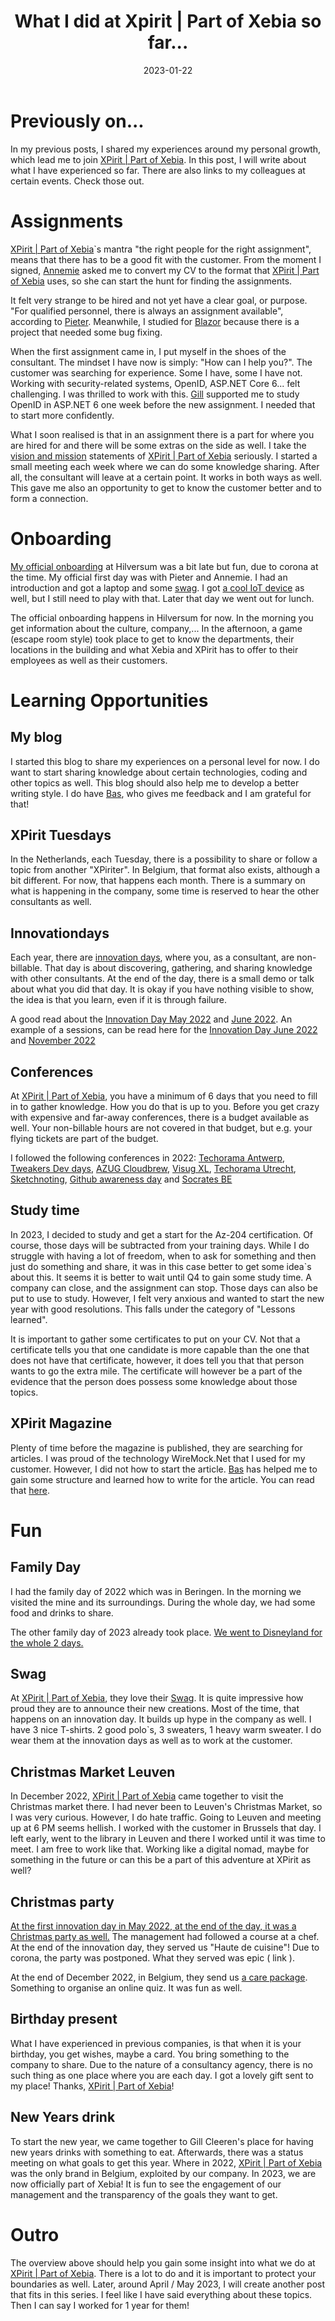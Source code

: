﻿---
date: 2023-01-22
title: "What I did at Xpirit | Part of Xebia so far..."
datePublished: Sun Jan 22 2023 11:49:32 GMT+0000 (Coordinated Universal Time)
cuid: cld7bhif3000i09mhc0ota1p6
slug: what-i-did-at-xpirit-part-of-xebia-so-far
cover: /assets/images/blog/what-i-did-at-xpirit-part-of-xebia-so-far/2023-01-22-what-i-did-at-xpirit-part-of-xebia-so-far.cover.jpg
tags: networking, learning-journey, consultancy, retrosepctive, devretro2022

---

# Previously on...

In my previous posts, I shared my experiences around my personal growth, which lead me to join [XPirit | Part of Xebia](https://xpirit.com). In this post, I will write about what I have experienced so far. There are also links to my colleagues at certain events. Check those out.

# Assignments

[XPirit | Part of Xebia](https://xpirit.com)\`s mantra "the right people for the right assignment", means that there has to be a good fit with the customer. From the moment I signed, [Annemie](https://xpirit.com/team/annemie-vandenberghe/) asked me to convert my CV to the format that [XPirit | Part of Xebia](https://xpirit.com) uses, so she can start the hunt for finding the assignments.

It felt very strange to be hired and not yet have a clear goal, or purpose. "For qualified personnel, there is always an assignment available", according to [Pieter](https://xpirit.com/team/pieter-gheysens/). Meanwhile, I studied for [Blazor](https://www.pluralsight.com/courses/getting-started-blazor) because there is a project that needed some bug fixing.

When the first assignment came in, I put myself in the shoes of the consultant. The mindset I have now is simply: "How can I help you?". The customer was searching for experience. Some I have, some I have not. Working with security-related systems, OpenID, ASP.NET Core 6... felt challenging. I was thrilled to work with this. [Gill](https://xpirit.com/team/gill-cleeren/) supported me to study OpenID in ASP.NET 6 one week before the new assignment. I needed that to start more confidently.

What I soon realised is that in an assignment there is a part for where you are hired for and there will be some extras on the side as well. I take the [vision and mission](https://xpirit.com/company/about/) statements of [XPirit | Part of Xebia](https://xpirit.com) seriously. I started a small meeting each week where we can do some knowledge sharing. After all, the consultant will leave at a certain point. It works in both ways as well. This gave me also an opportunity to get to know the customer better and to form a connection.

# Onboarding

[My official onboarding](https://www.linkedin.com/posts/pietergheysens_team-xpirit-activity-6914493975764582400-6Kgf?utm_source=share&utm_medium=member_desktop) at Hilversum was a bit late but fun, due to corona at the time. My official first day was with Pieter and Annemie. I had an introduction and got a laptop and some [swag](https://www.linkedin.com/posts/pietergheysens_epicshit-xpirit-activity-6947892404569972737-VVhc?utm_source=share&utm_medium=member_desktop). I got [a cool IoT device](https://www.linkedin.com/posts/wcabus_innovationday-activity-6908038781988130816-uLtQ?utm_source=share&utm_medium=member_desktop) as well, but I still need to play with that. Later that day we went out for lunch.

The official onboarding happens in Hilversum for now. In the morning you get information about the culture, company,... In the afternoon, a game (escape room style) took place to get to know the departments, their locations in the building and what Xebia and XPirit has to offer to their employees as well as their customers.

# Learning Opportunities

## My blog

I started this blog to share my experiences on a personal level for now. I do want to start sharing knowledge about certain technologies, coding and other topics as well. This blog should also help me to develop a better writing style. I do have [Bas](https://azurecodingarchitect.com/), who gives me feedback and I am grateful for that!

## XPirit Tuesdays

In the Netherlands, each Tuesday, there is a possibility to share or follow a topic from another "XPiriter". In Belgium, that format also exists, although a bit different. For now, that happens each month. There is a summary on what is happening in the company, some time is reserved to hear the other consultants as well.

## Innovationdays

Each year, there are [innovation days](https://www.linkedin.com/feed/update/urn:li:activity:7019602297135484928?utm_source=share&utm_medium=member_desktop), where you, as a consultant, are non-billable. That day is about discovering, gathering, and sharing knowledge with other consultants. At the end of the day, there is a small demo or talk about what you did that day. It is okay if you have nothing visible to show, the idea is that you learn, even if it is through failure.

A good read about the [Innovation Day May 2022](https://xpirit.com/the-taste-of-innovation/#:~:text=Roughly%20every%202%20months%2C%20Xpirit%20organizes%20an%20innovation,we%20held%20another%20one%20of%20those%20innovation%20days.) and [June 2022](https://www.linkedin.com/posts/pieter-nijs-40791b3b_had-a-blast-last-week-at-the-xpirit-part-activity-7002198951609139200-FgR_?utm_source=share&utm_medium=member_desktop). An example of a sessions, can be read here for the [Innovation Day June 2022](https://www.cloudwoud.nl/2022/06/03/Dagger-Xpirit-Innovation-Day.html) and [November 2022](https://azurecodingarchitect.com/posts/volterra-take1/)

## Conferences

At [XPirit | Part of Xebia](https://xpirit.com), you have a minimum of 6 days that you need to fill in to gather knowledge. How you do that is up to you. Before you get crazy with expensive and far-away conferences, there is a budget available as well. Your non-billable hours are not covered in that budget, but e.g. your flying tickets are part of the budget.

I followed the following conferences in 2022: [Techorama Antwerp](https://techorama.be/blog-2019/techorama-is-back-join-us-in-2022/), [Tweakers Dev days](https://tweakers.net/partners/devsummit2022/), [AZUG Cloudbrew](https://www.azug.be/events/2022/11/18/cloudbrew-2022-two-days-of-microsoft-azure), [Visug XL](https://www.visug.be/Events/80), [Techorama Utrecht](https://tweakers.net/plan/3622/techorama-komt-weer-naar-nederland.html), [Sketchnoting](https://xebia.com/academy/nl/training/sketchnoting-101), [Github awareness day](https://www.linkedin.com/posts/pietergheysens_xpirit-sharingiscaring-knowledge-activity-7009606771698720768-r3i_?utm_source=share&utm_medium=member_desktop) and [Socrates BE](https://www.tripled.io/10/07/2022/Socrates22/)

## Study time

In 2023, I decided to study and get a start for the Az-204 certification. Of course, those days will be subtracted from your training days. While I do struggle with having a lot of freedom, when to ask for something and then just do something and share, it was in this case better to get some idea\`s about this. It seems it is better to wait until Q4 to gain some study time. A company can close, and the assignment can stop. Those days can also be put to use to study. However, I felt very anxious and wanted to start the new year with good resolutions. This falls under the category of "Lessons learned".

It is important to gather some certificates to put on your CV. Not that a certificate tells you that one candidate is more capable than the one that does not have that certificate, however, it does tell you that that person wants to go the extra mile. The certificate will however be a part of the evidence that the person does possess some knowledge about those topics.

## XPirit Magazine

Plenty of time before the magazine is published, they are searching for articles. I was proud of the technology WireMock.Net that I used for my customer. However, I did not how to start the article. [Bas](https://xpirit.com/team/bas-van-de-sande/) has helped me to gain some structure and learned how to write for the article. You can read that [here](https://xpirit.com/download/xprt-magazine-n-13/).

# Fun

## Family Day

I had the family day of 2022 which was in Beringen. In the morning we visited the mine and its surroundings. During the whole day, we had some food and drinks to share.

The other family day of 2023 already took place. [We went to Disneyland for the whole 2 days.](https://lk.linkedin.com/posts/gillcleeren_epic-trip-with-an-epic-group-of-people-that-activity-7020440497496162304-C7-a)

## Swag

At [XPirit | Part of Xebia](https://xpirit.com), they love their [Swag](https://www.linkedin.com/posts/roycornelissennl_welcome-activity-6947979222556536832-5WIC?utm_source=share&utm_medium=member_desktop). It is quite impressive how proud they are to announce their new creations. Most of the time, that happens on an innovation day. It builds up hype in the company as well. I have 3 nice T-shirts. 2 good polo\`s, 3 sweaters, 1 heavy warm sweater. I do wear them at the innovation days as well as to work at the customer.

## Christmas Market Leuven

In December 2022, [XPirit | Part of Xebia](https://xpirit.com) came together to visit the Christmas market there. I had never been to Leuven's Christmas Market, so I was very curious. However, I do hate traffic. Going to Leuven and meeting up at 6 PM seems hellish. I worked with the customer in Brussels that day. I left early, went to the library in Leuven and there I worked until it was time to meet. I am free to work like that. Working like a digital nomad, maybe for something in the future or can this be a part of this adventure at XPirit as well?

## Christmas party

[At the first innovation day in May 2022, at the end of the day, it was a Christmas party as well.](https://xpirit.com/the-taste-of-innovation/#:~:text=Roughly%20every%202%20months%2C%20Xpirit%20organizes%20an%20innovation,we%20held%20another%20one%20of%20those%20innovation%20days.) The management had followed a course at a chef. At the end of the innovation day, they served us "Haute de cuisine"! Due to corona, the party was postponed. What they served was epic ( link ).

At the end of December 2022, in Belgium, they send us [a care package](https://www.linkedin.com/posts/pieter-nijs-40791b3b_cheersto2022-activity-7009531871017451520-i-lP?utm_source=share&utm_medium=member_desktop). Something to organise an online quiz. It was fun as well.

## Birthday present

What I have experienced in previous companies, is that when it is your birthday, you get wishes, maybe a card. You bring something to the company to share. Due to the nature of a consultancy agency, there is no such thing as one place where you are each day. I got a lovely gift sent to my place! Thanks, [XPirit | Part of Xebia](https://xpirit.com)!

## New Years drink

To start the new year, we came together to Gill Cleeren's place for having new years drinks with something to eat. Afterwards, there was a status meeting on what goals to get this year. Where in 2022, [XPirit | Part of Xebia](https://xpirit.com) was the only brand in Belgium, exploited by our company. In 2023, we are now officially part of Xebia! It is fun to see the engagement of our management and the transparency of the goals they want to get.

# Outro

The overview above should help you gain some insight into what we do at [XPirit | Part of Xebia](https://xpirit.com). There is a lot to do and it is important to protect your boundaries as well. Later, around April / May 2023, I will create another post that fits in this series. I feel like I have said everything about these topics. Then I can say I worked for 1 year for them!


